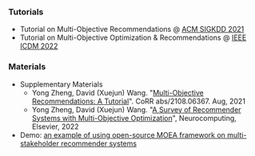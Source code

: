 ### Tutorials

* Tutorial on Multi-Objective Recommendations @ [ACM SIGKDD 2021](https://moorecsys.github.io/KDD2021/index.html)
* Tutorial on Multi-Objective Optimization & Recommendations @ [IEEE ICDM 2022](https://moorecsys.github.io/ICDM2022/index.html)


### Materials

* Supplementary Materials
  * Yong Zheng, David (Xuejun) Wang. "[Multi-Objective Recommendations: A Tutorial](https://arxiv.org/abs/2108.06367)". CoRR abs/2108.06367. Aug, 2021
  * Yong Zheng, David (Xuejun) Wang. "[A Survey of Recommender Systems with Multi-Objective Optimization](https://www.sciencedirect.com/science/article/pii/S0925231221017185)", Neurocomputing, Elsevier, 2022
* Demo: [an example of using open-source MOEA framework on multi-stakeholder recommender systems](https://github.com/irecsys/Tutorial_MSRS)

